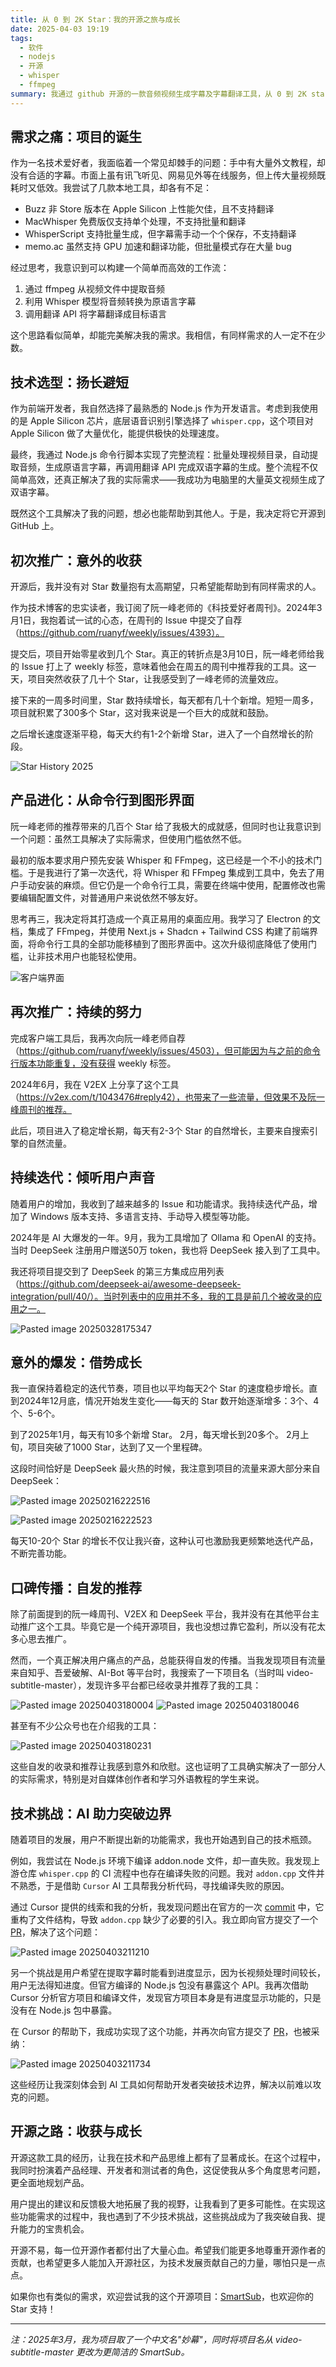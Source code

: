 ```yaml
---
title: 从 0 到 2K Star：我的开源之旅与成长
date: 2025-04-03 19:19
tags:
  - 软件
  - nodejs
  - 开源
  - whisper
  - ffmpeg
summary: 我通过 github 开源的一款音频视频生成字幕及字幕翻译工具，从 0 到 2K start的成长经历
---
```


## 需求之痛：项目的诞生

作为一名技术爱好者，我面临着一个常见却棘手的问题：手中有大量外文教程，却没有合适的字幕。市面上虽有讯飞听见、网易见外等在线服务，但上传大量视频既耗时又低效。我尝试了几款本地工具，却各有不足：

- Buzz 非 Store 版本在 Apple Silicon 上性能欠佳，且不支持翻译
- MacWhisper 免费版仅支持单个处理，不支持批量和翻译
- WhisperScript 支持批量生成，但字幕需手动一个个保存，不支持翻译
- memo.ac 虽然支持 GPU 加速和翻译功能，但批量模式存在大量 bug

经过思考，我意识到可以构建一个简单而高效的工作流：

1. 通过 ffmpeg 从视频文件中提取音频
2. 利用 Whisper 模型将音频转换为原语言字幕
3. 调用翻译 API 将字幕翻译成目标语言

这个思路看似简单，却能完美解决我的需求。我相信，有同样需求的人一定不在少数。

## 技术选型：扬长避短

作为前端开发者，我自然选择了最熟悉的 Node.js 作为开发语言。考虑到我使用的是 Apple Silicon 芯片，底层语音识别引擎选择了 `whisper.cpp`，这个项目对 Apple Silicon 做了大量优化，能提供极快的处理速度。

最终，我通过 Node.js 命令行脚本实现了完整流程：批量处理视频目录，自动提取音频，生成原语言字幕，再调用翻译 API 完成双语字幕的生成。整个流程不仅简单高效，还真正解决了我的实际需求——我成功为电脑里的大量英文视频生成了双语字幕。

既然这个工具解决了我的问题，想必也能帮助到其他人。于是，我决定将它开源到 GitHub 上。

## 初次推广：意外的收获

开源后，我并没有对 Star 数量抱有太高期望，只希望能帮助到有同样需求的人。

作为技术博客的忠实读者，我订阅了阮一峰老师的《科技爱好者周刊》。2024年3月1日，我抱着试一试的心态，在周刊的 Issue 中提交了自荐（https://github.com/ruanyf/weekly/issues/4393）。

提交后，项目开始零星收到几个 Star。真正的转折点是3月10日，阮一峰老师给我的 Issue 打上了 weekly 标签，意味着他会在周五的周刊中推荐我的工具。这一天，项目突然收获了几十个 Star，让我感受到了一峰老师的流量效应。

接下来的一周多时间里，Star 数持续增长，每天都有几十个新增。短短一周多，项目就积累了300多个 Star，这对我来说是一个巨大的成就和鼓励。

之后增长速度逐渐平稳，每天大约有1-2个新增 Star，进入了一个自然增长的阶段。

![Star History 2025](https://static.linxiaodong.com/images/Star%20History%202025_20250404_eAeWCg.png)

## 产品进化：从命令行到图形界面

阮一峰老师的推荐带来的几百个 Star 给了我极大的成就感，但同时也让我意识到一个问题：虽然工具解决了实际需求，但使用门槛依然不低。

最初的版本要求用户预先安装 Whisper 和 FFmpeg，这已经是一个不小的技术门槛。于是我进行了第一次迭代，将 Whisper 和 FFmpeg 集成到工具中，免去了用户手动安装的麻烦。但它仍是一个命令行工具，需要在终端中使用，配置修改也需要编辑配置文件，对普通用户来说依然不够友好。

思考再三，我决定将其打造成一个真正易用的桌面应用。我学习了 Electron 的文档，集成了 FFmpeg，并使用 Next.js + Shadcn + Tailwind CSS 构建了前端界面，将命令行工具的全部功能移植到了图形界面中。这次升级彻底降低了使用门槛，让非技术用户也能轻松使用。

![客户端界面](https://static.linxiaodong.com/images/wpTTKH_20240523_AXpKEE_20250404_bCFnuO.png)

## 再次推广：持续的努力

完成客户端工具后，我再次向阮一峰老师自荐（https://github.com/ruanyf/weekly/issues/4503），但可能因为与之前的命令行版本功能重复，没有获得 weekly 标签。

2024年6月，我在 V2EX 上分享了这个工具（https://v2ex.com/t/1043476#reply42），也带来了一些流量，但效果不及阮一峰周刊的推荐。

此后，项目进入了稳定增长期，每天有2-3个 Star 的自然增长，主要来自搜索引擎的自然流量。

## 持续迭代：倾听用户声音

随着用户的增加，我收到了越来越多的 Issue 和功能请求。我持续迭代产品，增加了 Windows 版本支持、多语言支持、手动导入模型等功能。

2024年是 AI 大爆发的一年。9月，我为工具增加了 Ollama 和 OpenAI 的支持。当时 DeepSeek 注册用户赠送50万 token，我也将 DeepSeek 接入到了工具中。

我还将项目提交到了 DeepSeek 的第三方集成应用列表（https://github.com/deepseek-ai/awesome-deepseek-integration/pull/40/）。当时列表中的应用并不多，我的工具是前几个被收录的应用之一。

![Pasted image 20250328175347](https://static.linxiaodong.com/images/Pasted%20image%2020250328175347_20250404_UHAlvP.png)

## 意外的爆发：借势成长

我一直保持着稳定的迭代节奏，项目也以平均每天2个 Star 的速度稳步增长。直到2024年12月底，情况开始发生变化——每天的 Star 数开始逐渐增多：3个、4个、5-6个。

到了2025年1月，每天有10多个新增 Star。
2月，每天增长到20多个。
2月上旬，项目突破了1000 Star，达到了又一个里程碑。

这段时间恰好是 DeepSeek 最火热的时候，我注意到项目的流量来源大部分来自 DeepSeek：

![Pasted image 20250216222516](https://static.linxiaodong.com/images/Pasted%20image%2020250216222516_20250404_k7DG8N.png)

![Pasted image 20250216222523](https://static.linxiaodong.com/images/Pasted%20image%2020250216222523_20250404_D9mRoM.png)

每天10-20个 Star 的增长不仅让我兴奋，这种认可也激励我更频繁地迭代产品，不断完善功能。

## 口碑传播：自发的推荐

除了前面提到的阮一峰周刊、V2EX 和 DeepSeek 平台，我并没有在其他平台主动推广这个工具。毕竟它是一个纯开源项目，我也没想过靠它盈利，所以没有花太多心思去推广。

然而，一个真正解决用户痛点的产品，总能获得自发的传播。当我发现项目有流量来自知乎、吾爱破解、AI-Bot 等平台时，我搜索了一下项目名（当时叫 video-subtitle-master），发现许多平台都已经收录并推荐了我的工具：

![Pasted image 20250403180004](https://static.linxiaodong.com/images/Pasted%20image%2020250403180004_20250404_DKZqh7.png)
![Pasted image 20250403180046](https://static.linxiaodong.com/images/Pasted%20image%2020250403180046_20250404_Jrshis.png)

甚至有不少公众号也在介绍我的工具：

![Pasted image 20250403180231](https://static.linxiaodong.com/images/Pasted%20image%2020250403180231_20250404_dktzeV.png)

这些自发的收录和推荐让我感到意外和欣慰。这也证明了工具确实解决了一部分人的实际需求，特别是对自媒体创作者和学习外语教程的学生来说。

## 技术挑战：AI 助力突破边界

随着项目的发展，用户不断提出新的功能需求，我也开始遇到自己的技术瓶颈。

例如，我尝试在 Node.js 环境下编译 addon.node 文件，却一直失败。我发现上游仓库 `whisper.cpp` 的 CI 流程中也存在编译失败的问题。我对 `addon.cpp` 文件并不熟悉，于是借助 `Cursor` AI 工具帮我分析代码，寻找编译失败的原因。

通过 Cursor 提供的线索和我的分析，我发现问题出在官方的一次 [commit](https://github.com/ggerganov/whisper.cpp/commit/c64f3e8adabb52232332d805e4b681cd58e29739) 中，它重构了文件结构，导致 `addon.cpp` 缺少了必要的引入。我立即向官方提交了一个 [PR](https://github.com/ggerganov/whisper.cpp/pull/2858)，解决了这个问题：

![Pasted image 20250403211210](https://static.linxiaodong.com/images/Pasted%20image%2020250403211210_20250404_3ZayCM.png)

另一个挑战是用户希望在提取字幕时能看到进度显示，因为长视频处理时间较长，用户无法得知进度。但官方编译的 Node.js 包没有暴露这个 API。我再次借助 Cursor 分析官方项目和编译文件，发现官方项目本身是有进度显示功能的，只是没有在 Node.js 包中暴露。

在 Cursor 的帮助下，我成功实现了这个功能，并再次向官方提交了 [PR](https://github.com/ggerganov/whisper.cpp/pull/2941)，也被采纳：

![Pasted image 20250403211734](https://static.linxiaodong.com/images/Pasted%20image%2020250403211734_20250404_V0PWnV.png)

这些经历让我深刻体会到 AI 工具如何帮助开发者突破技术边界，解决以前难以攻克的问题。

## 开源之路：收获与成长

开源这款工具的经历，让我在技术和产品思维上都有了显著成长。在这个过程中，我同时扮演着产品经理、开发者和测试者的角色，这促使我从多个角度思考问题，更全面地规划产品。

用户提出的建议和反馈极大地拓展了我的视野，让我看到了更多可能性。在实现这些功能需求的过程中，我也遇到了不少技术挑战，这些挑战成为了我突破自我、提升能力的宝贵机会。

开源不易，每一位开源作者都付出了大量心血。希望我们能更多地尊重开源作者的贡献，也希望更多人能加入开源社区，为技术发展贡献自己的力量，哪怕只是一点点。

如果你也有类似的需求，欢迎尝试我的这个开源项目：[SmartSub](https://github.com/buxuku/SmartSub)，也欢迎你的 Star 支持！

---

*注：2025年3月，我为项目取了一个中文名"妙幕"，同时将项目名从 video-subtitle-master 更改为更简洁的 SmartSub。*
